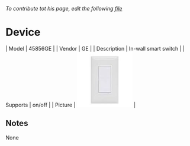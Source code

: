 
*To contribute tot his page, edit the following
[file](https://github.com/Koenkk/zigbee2mqtt.io/blob/master/docgen/device_page_notes.js)*

# Device

| Model | 45856GE  |
| Vendor  | GE  |
| Description | In-wall smart switch |
| Supports | on/off |
| Picture | ![../images/devices/45856GE.jpg](../images/devices/45856GE.jpg) |

## Notes

None

